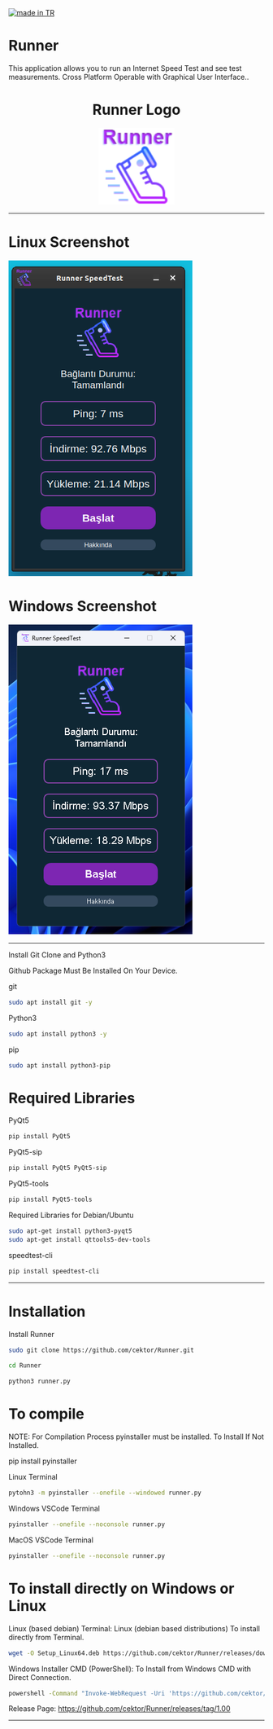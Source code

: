 <a href="#">
    <img src="https://raw.githubusercontent.com/pedromxavier/flag-badges/main/badges/TR.svg" alt="made in TR">
</a>

# Runner
This application allows you to run an Internet Speed Test and see test measurements. Cross Platform Operable with Graphical User Interface..

<h1 align="center">Runner Logo</h1>

<p align="center">
  <img src="runnerlo.png" alt="Runner Logo" width="150" height="150">
</p>


----------------------

# Linux Screenshot
![Linux(pardus)](screenshot/runner_linux.png)  

# Windows Screenshot
![Windows(11)](screenshot/runner_windows.png) 

--------------------
Install Git Clone and Python3

Github Package Must Be Installed On Your Device.

git
```bash
sudo apt install git -y
```

Python3
```bash
sudo apt install python3 -y 

```

pip
```bash
sudo apt install python3-pip

```

# Required Libraries

PyQt5
```bash
pip install PyQt5
```
PyQt5-sip
```bash
pip install PyQt5 PyQt5-sip
```

PyQt5-tools
```bash
pip install PyQt5-tools
```

Required Libraries for Debian/Ubuntu
```bash
sudo apt-get install python3-pyqt5
sudo apt-get install qttools5-dev-tools
```
speedtest-cli
```bash
pip install speedtest-cli
```

----------------------------------


# Installation
Install Runner

```bash
sudo git clone https://github.com/cektor/Runner.git
```
```bash
cd Runner
```

```bash
python3 runner.py

```

# To compile

NOTE: For Compilation Process pyinstaller must be installed. To Install If Not Installed.

pip install pyinstaller 

Linux Terminal 
```bash
pytohn3 -m pyinstaller --onefile --windowed runner.py
```

Windows VSCode Terminal 
```bash
pyinstaller --onefile --noconsole runner.py
```

MacOS VSCode Terminal 
```bash
pyinstaller --onefile --noconsole runner.py
```

# To install directly on Windows or Linux





Linux (based debian) Terminal: Linux (debian based distributions) To install directly from Terminal.
```bash
wget -O Setup_Linux64.deb https://github.com/cektor/Runner/releases/download/1.00/Setup_Linux64.deb && sudo apt install ./Setup_Linux64.deb && sudo apt-get install -f -y
```

Windows Installer CMD (PowerShell): To Install from Windows CMD with Direct Connection.
```bash
powershell -Command "Invoke-WebRequest -Uri 'https://github.com/cektor/Runner/releases/download/1.00/Setup_Win64.exe' -OutFile 'Setup_Win64.exe'" && start /wait Setup_Win64.exe
```

Release Page: https://github.com/cektor/Runner/releases/tag/1.00

----------------------------------
